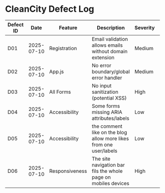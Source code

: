 # CleanCity Defect Log

| Defect ID | Date       | Feature         | Description                                      | Severity | Status | Reported By |
|-----------|------------|----------------|--------------------------------------------------|----------|--------|-------------|
| D01       | 2025-07-10 | Registration   | Email validation allows emails without domain extension | Medium   | Open   | QA Team     |
| D02       | 2025-07-10 | App.js         | No error boundary/global error handler           | Medium   | Open   | QA Team     |
| D03       | 2025-07-10 | All Forms      | No input sanitization (potential XSS)            | High     | Open   | QA Team     |
| D04       | 2025-07-10 | Accessibility  | Some forms missing ARIA attributes/labels        | Low      | Open   | QA Team     |
| D05       | 2025-07-10 | Accessibility  | the comment like on the blog allow more likes from one user/labels        | Low      | Open   | QA Team     |
| D06       | 2025-07-10 | Responsiveness | The site navigation bar fils the whole page on mobiles devices  | High   | Open   | QA Team     |
